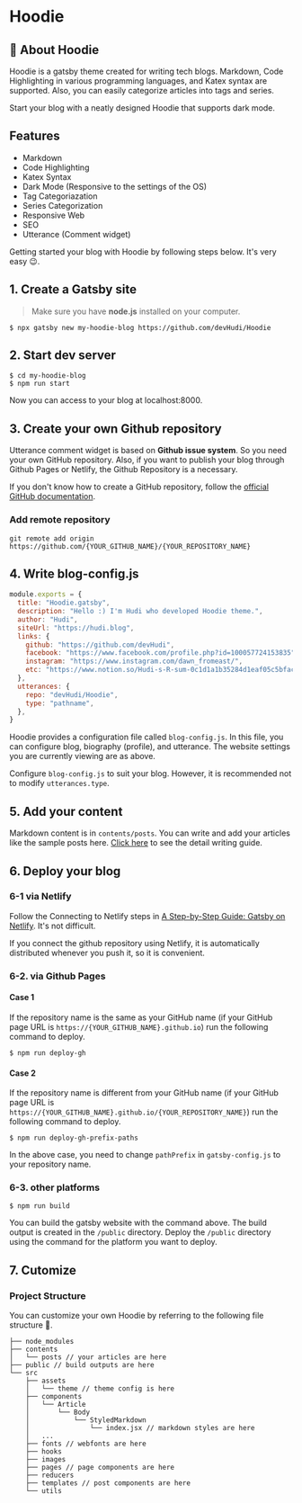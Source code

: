 # Hoodie

## 🚀 About Hoodie

Hoodie is a gatsby theme created for writing tech blogs. Markdown, Code Highlighting in various programming languages, and Katex syntax are supported. Also, you can easily categorize articles into tags and series.

Start your blog with a neatly designed Hoodie that supports dark mode.

## Features

- Markdown
- Code Highlighting
- Katex Syntax
- Dark Mode (Responsive to the settings of the OS)
- Tag Categoriazation
- Series Categorization
- Responsive Web
- SEO
- Utterance (Comment widget)

Getting started your blog with Hoodie by following steps below. It's very easy 😉.

## 1. Create a Gatsby site

> Make sure you have **node.js** installed on your computer.

```
$ npx gatsby new my-hoodie-blog https://github.com/devHudi/Hoodie
```

## 2. Start dev server

```
$ cd my-hoodie-blog
$ npm run start
```

Now you can access to your blog at localhost:8000.

## 3. Create your own Github repository

Utterance comment widget is based on **Github issue system**. So you need your own GitHub repository. Also, if you want to publish your blog through Github Pages or Netlify, the Github Repository is a necessary.

If you don't know how to create a GitHub repository, follow the [official GitHub documentation](https://docs.github.com/en/github/getting-started-with-github/create-a-repo).

### Add remote repository

```
git remote add origin https://github.com/{YOUR_GITHUB_NAME}/{YOUR_REPOSITORY_NAME}
```

## 4. Write blog-config.js

```javascript
module.exports = {
  title: "Hoodie.gatsby",
  description: "Hello :) I'm Hudi who developed Hoodie theme.",
  author: "Hudi",
  siteUrl: "https://hudi.blog",
  links: {
    github: "https://github.com/devHudi",
    facebook: "https://www.facebook.com/profile.php?id=100057724153835",
    instagram: "https://www.instagram.com/dawn_fromeast/",
    etc: "https://www.notion.so/Hudi-s-R-sum-0c1d1a1b35284d1eaf05c5bfac4a3cad",
  },
  utterances: {
    repo: "devHudi/Hoodie",
    type: "pathname",
  },
}
```

Hoodie provides a configuration file called `blog-config.js`. In this file, you can configure blog, biography (profile), and utterance. The website settings you are currently viewing are as above.

Configure `blog-config.js` to suit your blog. However, it is recommended not to modify `utterances.type`.

## 5. Add your content

Markdown content is in `contents/posts`. You can write and add your articles like the sample posts here. [Click here](/writing-guide) to see the detail writing guide.

## 6. Deploy your blog

### 6-1 via Netlify

Follow the Connecting to Netlify steps in [A Step-by-Step Guide: Gatsby on Netlify](https://www.netlify.com/blog/2016/02/24/a-step-by-step-guide-gatsby-on-netlify/). It's not difficult.

If you connect the github repository using Netlify, it is automatically distributed whenever you push it, so it is convenient.

### 6-2. via Github Pages

#### Case 1

If the repository name is the same as your GitHub name (if your GitHub page URL is `https://{YOUR_GITHUB_NAME}.github.io`) run the following command to deploy.

```
$ npm run deploy-gh
```

#### Case 2

If the repository name is different from your GitHub name (if your GitHub page URL is `https://{YOUR_GITHUB_NAME}.github.io/{YOUR_REPOSITORY_NAME}`) run the following command to deploy.

```
$ npm run deploy-gh-prefix-paths
```

In the above case, you need to change `pathPrefix` in `gatsby-config.js` to your repository name.

### 6-3. other platforms

```
$ npm run build
```

You can build the gatsby website with the command above. The build output is created in the `/public` directory. Deploy the `/public` directory using the command for the platform you want to deploy.

## 7. Cutomize

### Project Structure

You can customize your own Hoodie by referring to the following file structure 🙊.

```
├── node_modules
├── contents
│   └── posts // your articles are here
├── public // build outputs are here
└── src
    ├── assets
    │   └── theme // theme config is here
    ├── components
    │   └── Article
    │       └── Body
    │           └── StyledMarkdown
    │               └── index.jsx // markdown styles are here
    │   ...
    ├── fonts // webfonts are here
    ├── hooks
    ├── images
    ├── pages // page components are here
    ├── reducers
    ├── templates // post components are here
    └── utils
```
